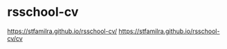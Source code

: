 <!-- prettier-ignore -->
# rsschool-cv

<!-- prettier-ignore -->
https://stfamilra.github.io/rsschool-cv/
https://stfamilra.github.io/rsschool-cv/cv

<!-- prettier-ignore -->
